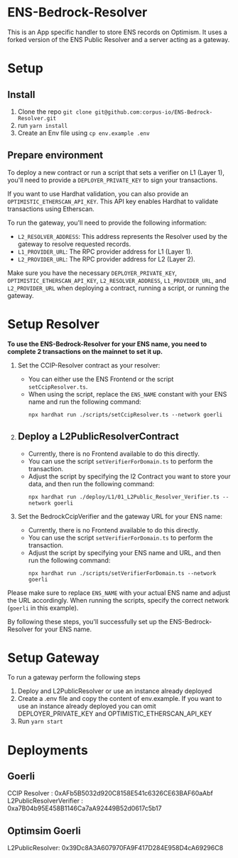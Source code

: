 # ENS-Bedrock-Resolver

This is an App specific handler to store ENS records on Optimism. It uses a forked version of the ENS Public Resolver and a server acting as a gateway.

# Setup

## Install

1. Clone the repo `git clone git@github.com:corpus-io/ENS-Bedrock-Resolver.git`
2. run `yarn install`
3. Create an Env file using `cp env.example .env`

## Prepare environment

To deploy a new contract or run a script that sets a verifier on L1 (Layer 1), you'll need to provide a `DEPLOYER_PRIVATE_KEY` to sign your transactions.

If you want to use Hardhat validation, you can also provide an `OPTIMISTIC_ETHERSCAN_API_KEY`. This API key enables Hardhat to validate transactions using Etherscan.

To run the gateway, you'll need to provide the following information:

-   `L2_RESOLVER_ADDRESS`: This address represents the Resolver used by the gateway to resolve requested records.
-   `L1_PROVIDER_URL`: The RPC provider address for L1 (Layer 1).
-   `L2_PROVIDER_URL`: The RPC provider address for L2 (Layer 2).

Make sure you have the necessary `DEPLOYER_PRIVATE_KEY`, `OPTIMISTIC_ETHERSCAN_API_KEY`, `L2_RESOLVER_ADDRESS`, `L1_PROVIDER_URL`, and `L2_PROVIDER_URL` when deploying a contract, running a script, or running the gateway.

# Setup Resolver

**To use the ENS-Bedrock-Resolver for your ENS name, you need to complete 2 transactions on the mainnet to set it up.**

1. Set the CCIP-Resolver contract as your resolver:

    - You can either use the ENS Frontend or the script `setCcipResolver.ts`.
    - When using the script, replace the `ENS_NAME` constant with your ENS name and run the following command:
        ```
        npx hardhat run ./scripts/setCcipResolver.ts --network goerli
        ```

2. Deploy a L2PublicResolverContract
    - 
    - Currently, there is no Frontend available to do this directly.
    - You can use the script `setVerifierForDomain.ts` to perform the transaction.
    - Adjust the script by specifying the l2 Contract you want to store your data, and then run the following command:
        ```
        npx hardhat run ./deploy/L1/01_L2Public_Resolver_Verifier.ts --network goerli
        ```

3. Set the BedrockCcipVerifier and the gateway URL for your ENS name:
    - Currently, there is no Frontend available to do this directly.
    - You can use the script `setVerifierForDomain.ts` to perform the transaction.
    - Adjust the script by specifying your ENS name and URL, and then run the following command:
        ```
        npx hardhat run ./scripts/setVerifierForDomain.ts --network goerli
        ```

Please make sure to replace `ENS_NAME` with your actual ENS name and adjust the URL accordingly. When running the scripts, specify the correct network (`goerli` in this example).

By following these steps, you'll successfully set up the ENS-Bedrock-Resolver for your ENS name.

# Setup Gateway

To run a gateway perform the following steps

1. Deploy and L2PublicResolver or use an instance already deployed
2. Create a .env file and copy the content of env.example. If you want to use an instance already deployed you can omit DEPLOYER_PRIVATE_KEY and OPTIMISTIC_ETHERSCAN_API_KEY
3. Run `yarn start`

# Deployments

## Goerli

CCIP Resolver : 0xAFb5B5032d920C8158E541c6326CE63BAF60aAbf
L2PublicResolverVerifier : 0xa7B04b95E458B1146Ca7aA92449B52d0617c5b17

## Optimsim Goerli

L2PublicResolver: 0x39Dc8A3A607970FA9F417D284E958D4cA69296C8

```

```
